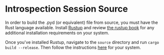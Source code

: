 # Introspection Session Source

  In order to build the .pyd (or equivalent) file from source, you must have the Rust language available. Install [Rustup](https://rustup.rs/) and review [the rustup book](https://rust-lang.github.io/rustup/installation/index.html) for any additional installation requirements on your system.

  Once you've installed Rustup, navigate to the `source` directory and run `cargo build --release`. Then follow the instructions [here](https://pyo3.rs/latest/building_and_distribution.html#manual-builds) for your system.